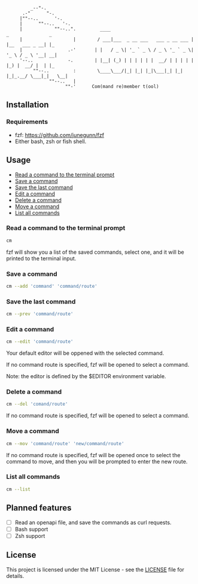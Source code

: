 ```
         _--"-.
      .-"      "-.
     |""--..      '-.
     |      ""--..   '-.
     |            ""--..".         ____                               _               _   
     |                   |        / ___|___  _ __ ___   ___ _ __ ___ | |__   ___ _ __| |_ 
     |                 .-'       | |   / _ \| '_ ` _ \ / _ \ '_ ` _ \| '_ \ / _ \ '__| __|
     '--..             -.        | |__| (_) | | | | | |  __/ | | | | | |_) |  __/ |  | |_ 
          ""--..         :        \____\___/|_| |_| |_|\___|_| |_| |_|_.__/ \___|_|   \__|
                ""--..   |
                      ""-'      Com(mand re)member t(ool)
```

## Installation
### Requirements
- fzf: 
https://github.com/junegunn/fzf
- Either bash, zsh or fish shell.

## Usage
- [Read a command to the terminal prompt](#read-a-command-to-the-terminal-prompt)
- [Save a command](#save-a-command)
- [Save the last command](#save-the-last-command)
- [Edit a command](#edit-a-command)
- [Delete a command](#delete-a-command)
- [Move a command](#move-a-command)
- [List all commands](#list-all-commands)

### Read a command to the terminal prompt
```bash
cm
```
fzf will show you a list of the saved commands, select one, and it will be printed to the terminal input.

### Save a command
```bash
cm --add 'command' 'command/route'
```

### Save the last command
```bash
cm --prev 'command/route'
```

### Edit a command
```bash
cm --edit 'command/route'
```
Your default editor will be oppened with the selected command.

If no command route is specified, fzf will be opened to select a command.

Note: the editor is defined by the $EDITOR environment variable.

### Delete a command
```bash
cm --del 'comand/route'
```
If no command route is specified, fzf will be opened to select a command.

### Move a command
```bash
cm --mov 'command/route' 'new/command/route'
```
If no command route is specified, fzf will be opened once to select the command to move, and then you will be prompted to enter the new route.

### List all commands
```bash
cm --list
```

## Planned features
- [ ] Read an openapi file, and save the commands as curl requests.
- [ ] Bash support
- [ ] Zsh support

## License
This project is licensed under the MIT License - see the [LICENSE](./LICENSE) file for details.


